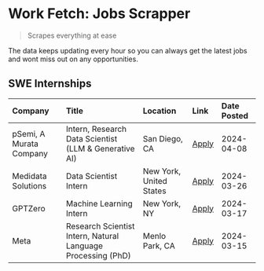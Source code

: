 # Work Fetch: Jobs Scrapper
> Scrapes everything at ease

The data keeps updating every hour so you can always get the latest jobs and wont miss out on any opportunities.

## SWE Internships
<!--START_SECTION:workfetch-->
| Company                 | Title                                                        | Location                | Link                                                                                                                                                                                                                                                                             | Date Posted   |
|:------------------------|:-------------------------------------------------------------|:------------------------|:---------------------------------------------------------------------------------------------------------------------------------------------------------------------------------------------------------------------------------------------------------------------------------|:--------------|
| pSemi, A Murata Company | Intern, Research Data Scientist (LLM & Generative AI)        | San Diego, CA           | [Apply](https://www.linkedin.com/jobs/view/intern-research-data-scientist-llm-generative-ai-at-psemi-a-murata-company-3887074168?position=3&pageNum=0&refId=syt1ey4OHWXWBKmtYhLnUg%3D%3D&trackingId=ewy7TU%2B9%2FyO%2FEYLwBuNzgw%3D%3D&trk=public_jobs_jserp-result_search-card) | 2024-04-08    |
| Medidata Solutions      | Data Scientist Intern                                        | New York, United States | [Apply](https://www.linkedin.com/jobs/view/data-scientist-intern-at-medidata-solutions-3810253704?position=8&pageNum=0&refId=syt1ey4OHWXWBKmtYhLnUg%3D%3D&trackingId=JbQswuvTUTXNhTEtrfxLdA%3D%3D&trk=public_jobs_jserp-result_search-card)                                      | 2024-03-26    |
| GPTZero                 | Machine Learning Intern                                      | New York, NY            | [Apply](https://www.linkedin.com/jobs/view/machine-learning-intern-at-gptzero-3860723963?position=7&pageNum=0&refId=syt1ey4OHWXWBKmtYhLnUg%3D%3D&trackingId=CpH3uLAW5dMEpu0zoM70MQ%3D%3D&trk=public_jobs_jserp-result_search-card)                                               | 2024-03-17    |
| Meta                    | Research Scientist Intern, Natural Language Processing (PhD) | Menlo Park, CA          | [Apply](https://www.linkedin.com/jobs/view/research-scientist-intern-natural-language-processing-phd-at-meta-3858718375?position=9&pageNum=0&refId=syt1ey4OHWXWBKmtYhLnUg%3D%3D&trackingId=nC%2FZYcZqaJBakEIDmjalLw%3D%3D&trk=public_jobs_jserp-result_search-card)              | 2024-03-15    |
<!--END_SECTION:workfetch-->
